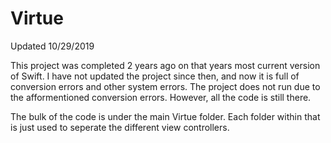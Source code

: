 # Virtue
Updated 10/29/2019

This project was completed 2 years ago on that years most current version of Swift. I have not updated the project since then, and now it is full of conversion errors and other system errors. The project does not run due to the afformentioned conversion errors. However, all the code is still there.

The bulk of the code is under the main Virtue folder. Each folder within that is just used to seperate the different view controllers.
